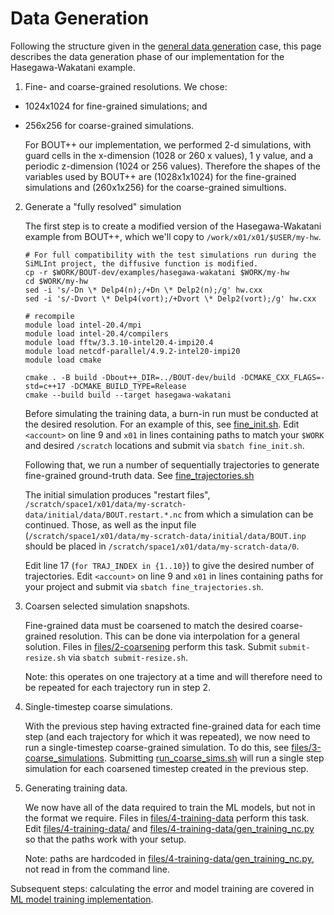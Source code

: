 # Data Generation

Following the structure given in the [general data generation](ML_training.md) case, this page describes the data generation phase of our implementation for the Hasegawa-Wakatani example.

1. Fine- and coarse-grained resolutions. We chose:
 - 1024x1024 for fine-grained simulations; and
 - 256x256 for coarse-grained simulations.

    For BOUT++ our implementation, we performed 2-d simulations, with guard cells in the x-dimension (1028 or 260 x values), 1 y value, and a periodic z-dimension (1024 or 256 values). Therefore the shapes of the variables used by BOUT++ are (1028x1x1024) for the fine-grained simulations and (260x1x256) for the coarse-grained simultions.

2. Generate a "fully resolved" simulation

    The first step is to create a modified version of the Hasegawa-Wakatani example from BOUT++, which we'll copy to `/work/x01/x01/$USER/my-hw`.

    ```shell
    # For full compatibility with the test simulations run during the SiMLInt project, the diffusive function is modified.
    cp -r $WORK/BOUT-dev/examples/hasegawa-wakatani $WORK/my-hw
    cd $WORK/my-hw
    sed -i 's/-Dn \* Delp4(n);/+Dn \* Delp2(n);/g' hw.cxx
    sed -i 's/-Dvort \* Delp4(vort);/+Dvort \* Delp2(vort);/g' hw.cxx

    # recompile
    module load intel-20.4/mpi
    module load intel-20.4/compilers
    module load fftw/3.3.10-intel20.4-impi20.4
    module load netcdf-parallel/4.9.2-intel20-impi20
    module load cmake

    cmake . -B build -Dbout++_DIR=../BOUT-dev/build -DCMAKE_CXX_FLAGS=-std=c++17 -DCMAKE_BUILD_TYPE=Release
    cmake --build build --target hasegawa-wakatani
    ```
    
    Before simulating the training data, a burn-in run must be conducted at the desired resolution. For an example of this, see [fine_init.sh](../files/1-data-generation/fine_init.sh). Edit `<account>` on line 9 and `x01` in lines containing paths to match your `$WORK` and desired `/scratch` locations and submit via `sbatch fine_init.sh`.

    Following that, we run a number of sequentially trajectories to generate fine-grained ground-truth data. See [fine_trajectories.sh](../files/1-data-generation/fine_trajectories.sh)

    The initial simulation produces "restart files", `/scratch/space1/x01/data/my-scratch-data/initial/data/BOUT.restart.*.nc` from which a simulation can be continued. Those, as well as the input file (`/scratch/space1/x01/data/my-scratch-data/initial/data/BOUT.inp` should be placed in `/scratch/space1/x01/data/my-scratch-data/0`.

    Edit line 17 (`for TRAJ_INDEX in {1..10}`) to give the desired number of trajectories. Edit `<account>` on line 9 and `x01` in lines containing paths for your project and submit via `sbatch fine_trajectories.sh`.

3. Coarsen selected simulation snapshots.

    Fine-grained data must be coarsened to match the desired coarse-grained resolution. This can be done via interpolation for a general solution. Files in [files/2-coarsening](../files/2-coarsening) perform this task. Submit `submit-resize.sh` via `sbatch submit-resize.sh`.

    Note: this operates on one trajectory at a time and will therefore need to be repeated for each trajectory run in step 2.

4. Single-timestep coarse simulations.

    With the previous step having extracted fine-grained data for each time step (and each trajectory for which it was repeated), we now need to run a single-timestep coarse-grained simulation. To do this, see [files/3-coarse_simulations](../files/3-coarse_simulations/). Submitting [run_coarse_sims.sh](../files/3-coarse_simulations/run_coarse_sims.sh) will run a single step simulation for each coarsened timestep created in the previous step.

5. Generating training data.

    We now have all of the data required to train the ML models, but not in the format we require. Files in [files/4-training-data](../files/4-training-data) perform this task. Edit [files/4-training-data/](../files/4-training-data/sub_gen_training_nc.sh) and [files/4-training-data/gen_training_nc.py](../files/4-training-data/gen_training_nc.py) so that the paths work with your setup.
    
    Note: paths are hardcoded in [files/4-training-data/gen_training_nc.py](../files/4-training-data/gen_training_nc.py), not read in from the command line.

Subsequent steps: calculating the error and model training are covered in [ML model training implementation](training_implementation.md).


